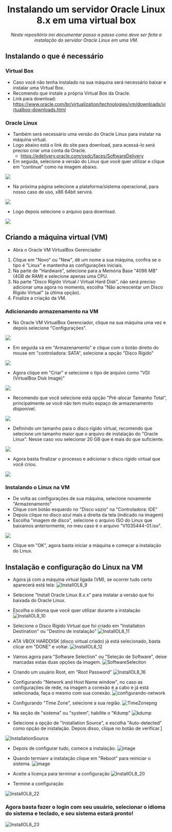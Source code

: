 <h1 align="center">Instalando um servidor Oracle Linux 8.x em uma virtual box</h1>
<p align="center"><i>Neste repositório irei documentar passo a passo como deve ser feita a instalação do servidor Oracle Linux em uma VM.</i></p>

## Instalando o que é necessário
### Virtual Box
- Caso você não tenha instalado na sua máquina será necessário baixar e instalar uma Virtual Box.
- Recomendo que instale a própria Virtual Box da Oracle.
- Link para download: https://www.oracle.com/br/virtualization/technologies/vm/downloads/virtualbox-downloads.html

### Oracle Linux
- Também será necessário uma versão do Oracle Linux para instalar na máquina virtual.
- Logo abaixo está o link do site para download, para acessá-lo será preciso criar uma conta da Oracle.
  - https://edelivery.oracle.com/osdc/faces/SoftwareDelivery
- Em seguida, selecione a versão do Linux que você quer utilizar e clique em "continue" como na imagem abaixo.
<img src="OracleLinux-website.png">

- Na próxima página selecione a plataforma/sistema operacional, para nosso caso de uso, x86 64bit servirá.
<img src="SelecionandoPlataforma.png">

- Logo depois selecione o arquivo para download.
<img src="EscolhendoArquivoLinux.png"> 

## Criando a máquina virtual (VM)
- Abra o Oracle VM VirtualBox Gerenciador
1. Clique em "Novo" ou "New", dê um nome a sua máquina, confira se o tipo é "Linux" e mantenha as configurações iniciais.
2. Na parte de "Hardware", selecione para a Memória Base "4096 MB" (4GB de RAM) e selecione apenas uma CPU.
3. Na parte "Disco Rígido Virtual / Virtual Hard Disk", não será preciso adicionar uma agora no momento, escolha "Não acrescentar um Disco Rígido Virtual" (a última opção).
4. Finalize a criação da VM.

### Adicionando armazenamento na VM
- No Oracle VM VirtualBox Gerenciador, clique na sua máquina uma vez e depois selecione "Configurações".
<img src="ConfiguracoesVM.png">

- Em seguida vá em "Armazenamento" e clique com o botão direito do mouse em "controladora: SATA", selecione a opção "Disco Rígido"
<img src="SelecionandoArmazenamento.png">

- Agora clique em "Criar" e selecione o tipo de arquivo como "VDI (VirtualBox Disk Image)"
<img src="EscolhendoTipoArmazenamento.png">

- Recomendo que você selecione está opção "Pré-alocar Tamanho Total", principalmente se você não tem muito espaço de armazenamento disponível.
<img src="Pre-alocandoTamanho.png">

- Definindo um tamanho para o disco rígido virtual, recomendo que selecione um tamanho maior que o arquivo de instalação do "Oracle Linux". Nesse caso vou selecionar 20 GB que é mais do que suficiente.
<img src="DefinindoTamanhoArmazenamento.png">

- Agora basta finalizar o processo e adicionar o disco rígido virtual que você criou.
<img src="SelecionandoHardDisk.png">

### Instalando o Linux na VM
- De volta as configurações de sua máquina, selecione novamente "Armazenamento"
- Clique com botão esquerdo no "Disco vazio" na "Controladora: IDE"
- Depois clique no disco azul mais a direita da tela (indicado na imagem)
- Escolha "imagem de disco", selecione o arquivo ISO do Linux que baixamos anteriormente, no meu caso é o arquivo "V1035444-01.iso".
<img src="SelecionandoISO.png">

- Clique em "OK", agora basta iniciar a máquina e começar a instalação do Linux.

## Instalação e configuração do Linux na VM
- Agora já com a máquina virtual ligada (VM), se ocorrer tudo certo aparecerá está tela:
![InstallOL8_9](https://github.com/CleitonOS/compass-linux-desafio1/assets/107083529/bc2d3392-0bb2-4ab7-9496-493bd9914f09)

- Selecione "Install Oracle Linux 8.x.x" para instalar a versão que foi baixada do Oracle Linux.
- Escolha o idioma que você quer utilizar durante a instalação
![InstallOL8_10](https://github.com/CleitonOS/compass-linux-desafio1/assets/107083529/26b1120c-a176-433b-83d8-491cb78702e4)

- Selecione o Disco Rígido Virtual que foi criado em "Installation Destination" ou "Destino de instalação"
![InstallOL8_11](https://github.com/CleitonOS/compass-linux-desafio1/assets/107083529/7cc6aa09-1c4e-48dc-8c70-04d675d4abcd)
- ATA VBOX HARDDISK (disco virtual criado) já está selecionado, basta clicar em "DONE" e voltar.
![InstallOL8_12](https://github.com/CleitonOS/compass-linux-desafio1/assets/107083529/3aebdec0-1e51-48ad-a66c-879dd174a6e6)
- Vamos agora para "Software Selection" ou "Seleção de Software", deixe marcadas estas duas opções da imagem.
![SoftwareSeleciton](https://github.com/CleitonOS/compass-linux-desafio1/assets/107083529/83142ea2-060d-46b9-8a10-9b9fcfb72f7c)

- Criando um usuário Root, em "Root Password"
![InstallOL8_16](https://github.com/CleitonOS/compass-linux-desafio1/assets/107083529/2eecf499-75c9-4a3b-a0d4-87182656f5d4)

- Configurando "Network and Host Name window", no caso as configurações de rede, na imagem a conexão é a cabo e já está selecionada, faça o mesmo com sua conexão.
![configurando-network](https://github.com/CleitonOS/compass-linux-desafio1/assets/107083529/44920722-23a3-46f4-9326-f51d87175b89)

- Configurando "Time Zone", selecione a sua região.
![TimeZonepng](https://github.com/CleitonOS/compass-linux-desafio1/assets/107083529/b18caf2d-62a4-4a33-8725-0522581cc818)

- Na seção de "sistema" ou "system", habilite o "Kdump"
![kdump](https://github.com/CleitonOS/compass-linux-desafio1/assets/107083529/9bbccecb-5164-49c8-add4-510969da338d)

- Selecione a opção de "Installation Source", e escolha "Auto-detected" como opção de instalação. Depois disso, clique no botão de verificar.]
 
![InstallationSource](https://github.com/CleitonOS/compass-linux-desafio1/assets/107083529/4f6837b1-6c55-4b05-97a4-30b5eecf9c42)
  
- Depois de configurar tudo, comece a instalação.
![image](https://github.com/CleitonOS/compass-linux-desafio1/assets/107083529/9ee641fb-7478-442e-9560-9d89376332b1)

- Quando termianr a instalação clique em "Reboot" para reiniciar o sistema.
![image](https://github.com/CleitonOS/compass-linux-desafio1/assets/107083529/214f7873-0dbe-447e-9a53-f66c8f7dc782)

- Aceite a licença para terminar a configuração
![InstallOL8_20](https://github.com/CleitonOS/compass-linux-desafio1/assets/107083529/b088e9a3-0db0-4672-80b6-17505f6ccbc7)

- Termine a configuração

![InstallOL8_22](https://github.com/CleitonOS/compass-linux-desafio1/assets/107083529/d2973c90-8441-461b-ba7c-4bfa32d7e87f)

### Agora basta fazer o login com seu usuário, selecionar o idioma do sistema e teclado, e seu sistema estará pronto!
![InstallOL8_23](https://github.com/CleitonOS/compass-linux-desafio1/assets/107083529/897e1c1b-30c6-48c2-af94-d894fd307536)



